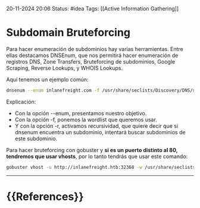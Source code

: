 20-11-2024 20:06
Status: #idea
Tags: [[Active Information Gathering]]

# Subdomain Bruteforcing

Para hacer enumeración de subdominios hay varias herramientas. Entre ellas destacamos DNSEnum, que nos permitirá hacer enumeración de registros DNS, Zone Transfers, Bruteforcing de subdominios, Google Scraping, Reverse Lookups, y WHOIS Lookups.

Aquí tenemos un ejemplo común:

```bash
dnsenum --enum inlanefreight.com -f /usr/share/seclists/Discovery/DNS/subdomains-top1million-110000.txt -r
```

Explicación:
 - Con la opción --enum, presentamos nuestro objetivo.
 - Con la opción -f, ponemos la wordlist que queremos usar.
 - Y con la opción -r, activamos recursividad, que quiere decir que si dnsenum encuentra un subdominio, intentará buscar subdominios de este subdominio.

Para hacer bruteforcing con gobuster y **si es un puerto distinto al 80, tendremos que usar vhosts**, por lo tanto tendrás que usar este comando:

```bash
gobuster vhost -u http://inlanefreight.htb:32368 -w /usr/share/seclists/Discovery/DNS/subdomains-top1million-110000.txt --append-domain
```




---
# {{References}}